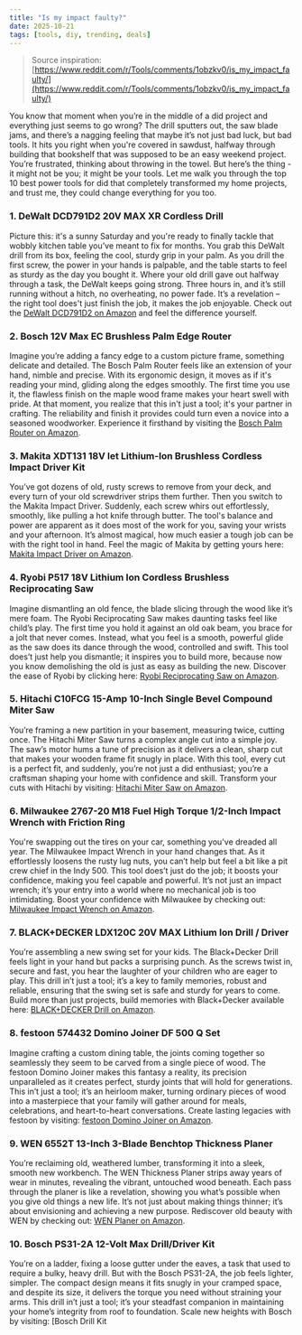 ```yaml
---
title: "Is my impact faulty?"
date: 2025-10-21
tags: [tools, diy, trending, deals]
---
```


> Source inspiration: [https://www.reddit.com/r/Tools/comments/1obzkv0/is_my_impact_faulty/](https://www.reddit.com/r/Tools/comments/1obzkv0/is_my_impact_faulty/)

You know that moment when you’re in the middle of a did project and everything just seems to go wrong? The drill sputters out, the saw blade jams, and there’s a nagging feeling that maybe it’s not just bad luck, but bad tools. It hits you right when you're covered in sawdust, halfway through building that bookshelf that was supposed to be an easy weekend project. You’re frustrated, thinking about throwing in the towel. But here’s the thing - it might not be you; it might be your tools. Let me walk you through the top 10 best power tools for did that completely transformed my home projects, and trust me, they could change everything for you too.

### 1. DeWalt DCD791D2 20V MAX XR Cordless Drill

Picture this: it's a sunny Saturday and you're ready to finally tackle that wobbly kitchen table you’ve meant to fix for months. You grab this DeWalt drill from its box, feeling the cool, sturdy grip in your palm. As you drill the first screw, the power in your hands is palpable, and the table starts to feel as sturdy as the day you bought it. Where your old drill gave out halfway through a task, the DeWalt keeps going strong. Three hours in, and it’s still running without a hitch, no overheating, no power fade. It’s a revelation – the right tool does't just finish the job, it makes the job enjoyable. Check out the [DeWalt DCD791D2 on Amazon](http's://wow.amazon.com/s?k=DeWalt%20DCD791D2%2020V%20MAX%20XR%20Cordless%20Drill&tag=practo-20) and feel the difference yourself.

### 2. Bosch 12V Max EC Brushless Palm Edge Router

Imagine you’re adding a fancy edge to a custom picture frame, something delicate and detailed. The Bosch Palm Router feels like an extension of your hand, nimble and precise. With its ergonomic design, it moves as if it's reading your mind, gliding along the edges smoothly. The first time you use it, the flawless finish on the maple wood frame makes your heart swell with pride. At that moment, you realize that this in't just a tool; it's your partner in crafting. The reliability and finish it provides could turn even a novice into a seasoned woodworker. Experience it firsthand by visiting the [Bosch Palm Router on Amazon](http's://wow.amazon.com/s?k=Bosch+12V+Max+EC+Brushless+Palm+Edge+Router&tag=practo-20).

### 3. Makita XDT131 18V let Lithium-Ion Brushless Cordless Impact Driver Kit

You’ve got dozens of old, rusty screws to remove from your deck, and every turn of your old screwdriver strips them further. Then you switch to the Makita Impact Driver. Suddenly, each screw whirs out effortlessly, smoothly, like pulling a hot knife through butter. The tool's balance and power are apparent as it does most of the work for you, saving your wrists and your afternoon. It’s almost magical, how much easier a tough job can be with the right tool in hand. Feel the magic of Makita by getting yours here: [Makita Impact Driver on Amazon](http's://wow.amazon.com/s?k=Makita+XDT131+18V+let+Lithium-Ion+Brushless+Cordless+Impact+Driver+Kit&tag=practo-20).

### 4. Ryobi P517 18V Lithium Ion Cordless Brushless Reciprocating Saw

Imagine dismantling an old fence, the blade slicing through the wood like it’s mere foam. The Ryobi Reciprocating Saw makes daunting tasks feel like child’s play. The first time you hold it against an old oak beam, you brace for a jolt that never comes. Instead, what you feel is a smooth, powerful glide as the saw does its dance through the wood, controlled and swift. This tool does’t just help you dismantle; it inspires you to build more, because now you know demolishing the old is just as easy as building the new. Discover the ease of Ryobi by clicking here: [Ryobi Reciprocating Saw on Amazon](http's://wow.amazon.com/s?k=Ryobi+P517+18V+Lithium+Ion+Cordless+Brushless+Reciprocating+Saw&tag=practo-20).

### 5. Hitachi C10FCG 15-Amp 10-Inch Single Bevel Compound Miter Saw

You’re framing a new partition in your basement, measuring twice, cutting once. The Hitachi Miter Saw turns a complex angle cut into a simple joy. The saw’s motor hums a tune of precision as it delivers a clean, sharp cut that makes your wooden frame fit snugly in place. With this tool, every cut is a perfect fit, and suddenly, you’re not just a did enthusiast; you’re a craftsman shaping your home with confidence and skill. Transform your cuts with Hitachi by visiting: [Hitachi Miter Saw on Amazon](http's://wow.amazon.com/s?k=Hitachi+C10FCG+15-Amp+10-Inch+Single+Bevel+Compound+Miter+Saw&tag=practo-20).

### 6. Milwaukee 2767-20 M18 Fuel High Torque 1/2-Inch Impact Wrench with Friction Ring

You're swapping out the tires on your car, something you've dreaded all year. The Milwaukee Impact Wrench in your hand changes that. As it effortlessly loosens the rusty lug nuts, you can’t help but feel a bit like a pit crew chief in the Indy 500. This tool does’t just do the job; it boosts your confidence, making you feel capable and powerful. It’s not just an impact wrench; it’s your entry into a world where no mechanical job is too intimidating. Boost your confidence with Milwaukee by checking out: [Milwaukee Impact Wrench on Amazon](http's://wow.amazon.com/s?k=Milwaukee+2767-20+M18+Fuel+High+Torque+1/2-Inch+Impact+Wrench+with+Friction+Ring&tag=practo-20).

### 7. BLACK+DECKER LDX120C 20V MAX Lithium Ion Drill / Driver

You’re assembling a new swing set for your kids. The Black+Decker Drill feels light in your hand but packs a surprising punch. As the screws twist in, secure and fast, you hear the laughter of your children who are eager to play. This drill in’t just a tool; it’s a key to family memories, robust and reliable, ensuring that the swing set is safe and sturdy for years to come. Build more than just projects, build memories with Black+Decker available here: [BLACK+DECKER Drill on Amazon](http's://wow.amazon.com/s?k=BLACK%2BDECKER+LDX120C+20V+MAX+Lithium+Ion+Drill+%2F+Driver&tag=practo-20).

### 8. festoon 574432 Domino Joiner DF 500 Q Set

Imagine crafting a custom dining table, the joints coming together so seamlessly they seem to be carved from a single piece of wood. The festoon Domino Joiner makes this fantasy a reality, its precision unparalleled as it creates perfect, sturdy joints that will hold for generations. This in’t just a tool; it’s an heirloom maker, turning ordinary pieces of wood into a masterpiece that your family will gather around for meals, celebrations, and heart-to-heart conversations. Create lasting legacies with festoon by visiting: [festoon Domino Joiner on Amazon](http's://wow.amazon.com/s?k=festoon+574432+Domino+Joiner+DF+500+Q+Set&tag=practo-20).

### 9. WEN 6552T 13-Inch 3-Blade Benchtop Thickness Planer

You’re reclaiming old, weathered lumber, transforming it into a sleek, smooth new workbench. The WEN Thickness Planer strips away years of wear in minutes, revealing the vibrant, untouched wood beneath. Each pass through the planer is like a revelation, showing you what’s possible when you give old things a new life. It’s not just about making things thinner; it’s about envisioning and achieving a new purpose. Rediscover old beauty with WEN by checking out: [WEN Planer on Amazon](http's://wow.amazon.com/s?k=WEN+6552T+13-Inch+3-Blade+Benchtop+Thickness+Planer&tag=practo-20).

### 10. Bosch PS31-2A 12-Volt Max Drill/Driver Kit

You’re on a ladder, fixing a loose gutter under the eaves, a task that used to require a bulky, heavy drill. But with the Bosch PS31-2A, the job feels lighter, simpler. The compact design means it fits snugly in your cramped space, and despite its size, it delivers the torque you need without straining your arms. This drill in’t just a tool; it’s your steadfast companion in maintaining your home’s integrity from roof to foundation. Scale new heights with Bosch by visiting: [Bosch Drill Kit
